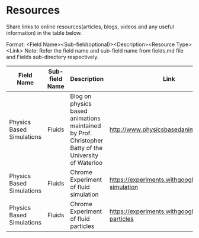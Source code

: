 # Resources
Share links to online resources(articles, blogs, videos and any useful information) in the table below.

Format: \<Field Name>\<Sub-field(optional)>\<Description>\<Resource Type>\<Link>
Note: Refer the field name and sub-field name from fields.md file and Fields sub-directory respectively.

| Field Name    | Sub-field Name | Description | Link |
| ------------- |:--------------:| ------------|------|
|Physics Based Simulations|Fluids|Blog on physics based animations maintained by Prof. Christopher Batty of the University of Waterloo|http://www.physicsbasedanimation.com/
|Physics Based Simulations|Fluids|Chrome Experiment of fluid simulation|https://experiments.withgoogle.com/fluid-simulation
|Physics Based Simulations|Fluids|Chrome Experiment of fluid particles|https://experiments.withgoogle.com/fluid-particles
